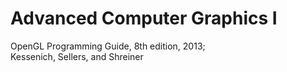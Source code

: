 # Advanced Computer Graphics I
OpenGL Programming Guide, 8th edition, 2013;<br>
Kessenich, Sellers, and Shreiner
